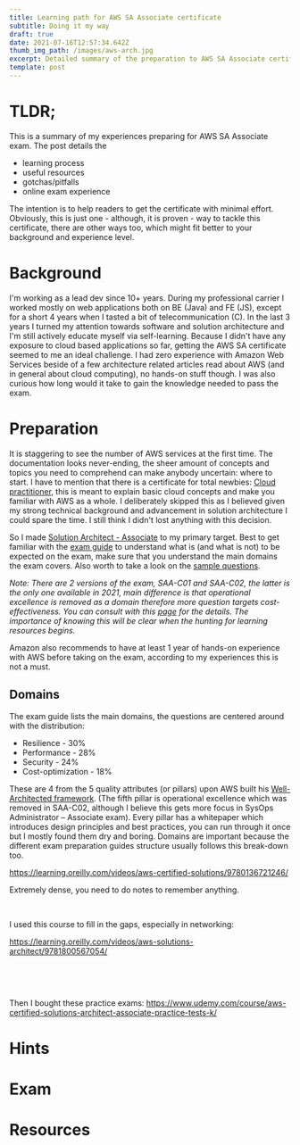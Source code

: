```yaml
---
title: Learning path for AWS SA Associate certificate
subtitle: Doing it my way
draft: true
date: 2021-07-16T12:57:34.642Z
thumb_img_path: /images/aws-arch.jpg
excerpt: Detailed summary of the preparation to AWS SA Associate certificate.
template: post
---
```

# **TLDR;**

This is a summary of my experiences preparing for AWS SA Associate exam. The post details the 

* learning process 
* useful resources 
* gotchas/pitfalls
* online exam experience

The intention is to help readers to get the certificate with minimal effort. Obviously, this is just one - although, it is proven - way to tackle this certificate, there are other ways too, which might fit better to your background and experience level.

# **Background**

I'm working as a lead dev since 10+ years. During my professional carrier I worked mostly on web applications both on BE (Java) and FE (JS), except for a short 4 years when I tasted a bit of telecommunication (C). In the last 3 years I turned my attention towards software and solution architecture and I'm still actively educate myself via self-learning. Because I didn't have any exposure to cloud based applications so far, getting the AWS SA certificate seemed to me an ideal challenge. I had zero experience with Amazon Web Services beside of a few architecture related articles read about AWS (and in general about cloud computing), no hands-on stuff though. I was also curious how long would it take to gain the knowledge needed to pass the exam.

# Preparation

It is staggering to see the number of AWS services at the first time. The documentation looks never-ending, the sheer amount of concepts and topics you need to comprehend can make anybody uncertain: where to start. I have to mention that there is a certificate for total newbies: [Cloud practitioner](https://aws.amazon.com/certification/certified-cloud-practitioner/?ep=sec&sec=fndl), this is meant to explain basic cloud concepts and make you familiar with AWS as a whole. I deliberately skipped this as I believed given my strong technical background and advancement in solution architecture I could spare the time. I still think I didn't lost anything with this decision.

So I made [Solution Architect - Associate](https://aws.amazon.com/certification/certified-solutions-architect-associate/?ch=sec&sec=rmg&d=1) to my primary target. Best to get familiar with the [exam guide](https://d1.awsstatic.com/training-and-certification/docs-sa-assoc/AWS-Certified-Solutions-Architect-Associate_Exam-Guide.pdf) to understand what is (and what is not) to be expected on the exam, make sure that you understand the main domains the exam covers. Also worth to take a look on the [sample questions](https://d1.awsstatic.com/training-and-certification/docs-sa-assoc/AWS-Certified-Solutions-Architect-Associate_Sample-Questions.pdf). 

*Note: There are 2 versions of the exam, SAA-C01 and SAA-C02, the latter is the only one available in 2021, main difference is that operational excellence is removed as a domain therefore more question targets cost-effectiveness. You can consult with this [page](https://www.whizlabs.com/blog/aws-saa-c01-or-saa-c02/) for the details. The importance of knowing this will be clear when the hunting for learning resources begins.*

Amazon also recommends to have at least 1 year of hands-on experience with AWS before taking on the exam, according to my experiences this is not a must.

## Domains

The exam guide lists the main domains, the questions are centered around with the distribution:

* Resilience - 30%
* Performance - 28%
* Security - 24%
* Cost-optimization - 18%

These are 4 from the 5 quality attributes (or pillars) upon AWS built his [Well-Architected framework](https://aws.amazon.com/blogs/apn/the-5-pillars-of-the-aws-well-architected-framework/). (The fifth pillar is operational excellence which was removed in SAA-C02, although I believe this gets more focus in SysOps Administrator – Associate exam). Every pillar has a whitepaper which introduces design principles and best practices, you can run through it once but I mostly found them dry and boring. Domains are important because the different exam preparation guides structure usually follows this break-down too.





<https://learning.oreilly.com/videos/aws-certified-solutions/9780136721246/>

Extremely dense, you need to do notes to remember anything.

 

I used this course to fill in the gaps, especially in networking:

<https://learning.oreilly.com/videos/aws-solutions-architect/9781800567054/>

 

 

Then I bought these practice exams: <https://www.udemy.com/course/aws-certified-solutions-architect-associate-practice-tests-k/>



# Hints

# Exam

# Resources